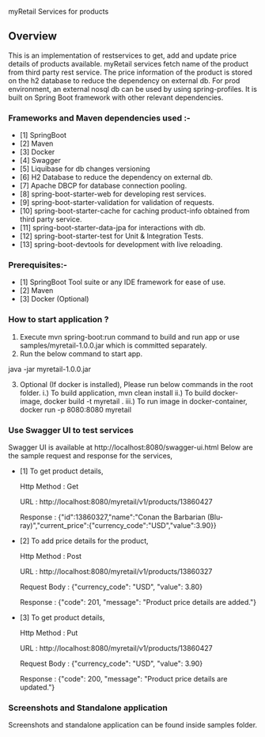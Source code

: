 myRetail Services for products

## Overview
This is an implementation of restservices to get, add and update price details of products available. 
myRetail services fetch name of the product from third party rest service. The price information of the product is stored on the h2 database to reduce the dependency on external db. For prod environment, an external nosql db can be used by using spring-profiles.
It is built on Spring Boot framework with other relevant dependencies.

### Frameworks and Maven dependencies used :-
* [1] SpringBoot
* [2] Maven
* [3] Docker
* [4] Swagger
* [5] Liquibase for db changes versioning
* [6] H2 Database to reduce the dependency on external db.
* [7] Apache DBCP for database connection pooling.
* [8] spring-boot-starter-web for developing rest services.
* [9] spring-boot-starter-validation for validation of requests.
* [10] spring-boot-starter-cache for caching product-info obtained from third party service.
* [11] spring-boot-starter-data-jpa for interactions with db.
* [12] spring-boot-starter-test for Unit & Integration Tests.
* [13] spring-boot-devtools for development with live reloading.


### Prerequisites:-
* [1] SpringBoot Tool suite or any IDE framework for ease of use.
* [2] Maven
* [3] Docker (Optional)

### How to start application ?
1. Execute mvn spring-boot:run command to build and run app or use samples/myretail-1.0.0.jar which is committed separately. 
2. Run the below command to start app.

java -jar myretail-1.0.0.jar

3. Optional (If docker is installed), Please run below commands in the root folder.
   i.) To build application,
       mvn clean install
  ii.) To build docker-image,
       docker build -t myretail .
 iii.) To run image in docker-container,
       docker run -p 8080:8080 myretail

### Use Swagger UI to test services
Swagger UI is available at http://localhost:8080/swagger-ui.html
Below are the sample request and response for the services,

* [1] To get product details,

  Http Method : Get

  URL : 
  http://localhost:8080/myretail/v1/products/13860427
  
  Response :
  {"id":13860327,"name":"Conan the Barbarian (Blu-ray)","current_price":{"currency_code":"USD","value":3.90}}

* [2] To add price details for the product,

  Http Method : Post

  URL : 
  http://localhost:8080/myretail/v1/products/13860327
  
  Request Body :
  {"currency_code": "USD", "value": 3.80}
  
  Response :
  {"code": 201, "message": "Product price details are added."}

* [3] To get product details,
  
  Http Method : Put
  
  URL : 
  http://localhost:8080/myretail/v1/products/13860427
  
  Request Body :
  {"currency_code": "USD", "value": 3.90}
  
  Response :
  {"code": 200, "message": "Product price details are updated."}

    
  
### Screenshots and Standalone application
Screenshots and standalone application can be found inside samples folder.


